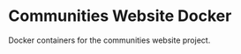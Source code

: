 Communities Website Docker
==========================

Docker containers for the communities website project.